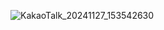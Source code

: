 ![KakaoTalk_20241127_153542630](https://github.com/user-attachments/assets/ef03d28a-c15e-4ff3-b60d-6765f7ad5483)
